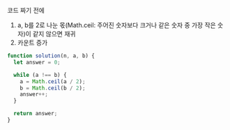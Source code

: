 코드 짜기 전에

1. a, b를 2로 나눈 몫(Math.ceil: 주어진 숫자보다 크거나 같은 숫자 중 가장 작은 숫자)이 같지 않으면 재귀
2. 카운트 증가

```javascript
function solution(n, a, b) {
  let answer = 0;

  while (a !== b) {
    a = Math.ceil(a / 2);
    b = Math.ceil(b / 2);
    answer++;
  }

  return answer;
}
```
